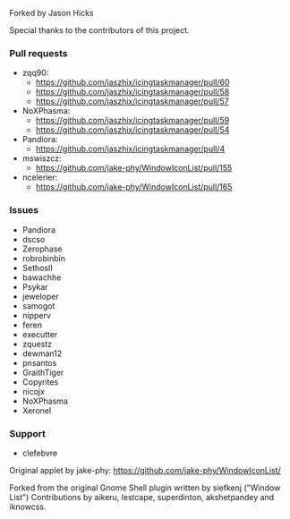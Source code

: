 Forked by Jason Hicks

Special thanks to the contributors of this project.

### Pull requests

  * zqq90:
    * https://github.com/jaszhix/icingtaskmanager/pull/60
    * https://github.com/jaszhix/icingtaskmanager/pull/58
    * https://github.com/jaszhix/icingtaskmanager/pull/57
  * NoXPhasma:
    * https://github.com/jaszhix/icingtaskmanager/pull/59
    * https://github.com/jaszhix/icingtaskmanager/pull/54
  * Pandiora:
    * https://github.com/jaszhix/icingtaskmanager/pull/4
  * mswiszcz:
    * https://github.com/jake-phy/WindowIconList/pull/155
  * ncelerier:
    * https://github.com/jake-phy/WindowIconList/pull/165

### Issues

  * Pandiora
  * dscso
  * Zerophase
  * robrobinbin
  * SethosII
  * bawachhe
  * Psykar
  * jeweloper
  * samogot
  * nipperv
  * feren
  * executter
  * zquestz
  * dewman12
  * pnsantos
  * GraithTiger
  * Copyrites
  * nicojx
  * NoXPhasma
  * Xeronel

### Support

  * clefebvre

Original applet by jake-phy: https://github.com/jake-phy/WindowIconList/

Forked from the original Gnome Shell plugin written by siefkenj ("Window List")
Contributions by aikeru, lestcape, superdinton, akshetpandey and iknowcss.
